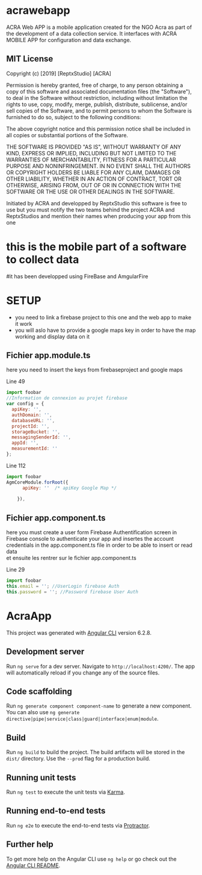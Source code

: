 # acrawebapp
ACRA Web APP is a mobile application created for the NGO Acra as part of the development of a data collection service. It interfaces with ACRA MOBILE APP for configuration and data exchange. 

## MIT License

Copyright (c) [2019] [ReptxStudio] [ACRA]

Permission is hereby granted, free of charge, to any person obtaining a copy
of this software and associated documentation files (the "Software"), to deal
in the Software without restriction, including without limitation the rights
to use, copy, modify, merge, publish, distribute, sublicense, and/or sell
copies of the Software, and to permit persons to whom the Software is
furnished to do so, subject to the following conditions:

The above copyright notice and this permission notice shall be included in all
copies or substantial portions of the Software.

THE SOFTWARE IS PROVIDED "AS IS", WITHOUT WARRANTY OF ANY KIND, EXPRESS OR
IMPLIED, INCLUDING BUT NOT LIMITED TO THE WARRANTIES OF MERCHANTABILITY,
FITNESS FOR A PARTICULAR PURPOSE AND NONINFRINGEMENT. IN NO EVENT SHALL THE
AUTHORS OR COPYRIGHT HOLDERS BE LIABLE FOR ANY CLAIM, DAMAGES OR OTHER
LIABILITY, WHETHER IN AN ACTION OF CONTRACT, TORT OR OTHERWISE, ARISING FROM,
OUT OF OR IN CONNECTION WITH THE SOFTWARE OR THE USE OR OTHER DEALINGS IN THE
SOFTWARE.

Initiated by ACRA 
and developped by ReptxStudio
this software is free to use but you must notify the two teams behind the project ACRA and ReptxStudios 
and mention their names when producing your app from this one

# this is the mobile part of a software to collect data 

#it has been developped using FireBase and AmgularFire
# SETUP
  - you need to link a firebase project to this one and the web app to make it work 
  - you will aslo have to provide a google maps key in order to have the map working and display data on it  
## Fichier app.module.ts
here you need to insert the keys from firebaseproject and google maps

Line 49

```javascript
import foobar
//Information de connexion au projet firebase
var config = {
  apiKey: '',
  authDomain: '',
  databaseURL: '',
  projectId: '',
  storageBucket: '',
  messagingSenderId: '',
  appId: '',
  measurementId: ''
};
```


Line 112
```javascript
import foobar
AgmCoreModule.forRoot({
      apiKey: ''  /* apiKey Google Map */
    
    }),
```




## Fichier app.component.ts
here you must create a user form Firebase Authentification screen in Firebase console 
to authenticate your app and insertes the account credentials in the app.component.ts 
file in order to be able to insert or read data  
 et ensuite les rentrer sur le fichier 
app.component.ts


Line 29
```javascript
import foobar
this.email = ''; //UserLogin firebase Auth
this.password = ''; //Password firebase User Auth
```


# AcraApp

This project was generated with [Angular CLI](https://github.com/angular/angular-cli) version 6.2.8.

## Development server

Run `ng serve` for a dev server. Navigate to `http://localhost:4200/`. The app will automatically reload if you change any of the source files.

## Code scaffolding

Run `ng generate component component-name` to generate a new component. You can also use `ng generate directive|pipe|service|class|guard|interface|enum|module`.

## Build

Run `ng build` to build the project. The build artifacts will be stored in the `dist/` directory. Use the `--prod` flag for a production build.

## Running unit tests

Run `ng test` to execute the unit tests via [Karma](https://karma-runner.github.io).

## Running end-to-end tests

Run `ng e2e` to execute the end-to-end tests via [Protractor](http://www.protractortest.org/).

## Further help

To get more help on the Angular CLI use `ng help` or go check out the [Angular CLI README](https://github.com/angular/angular-cli/blob/master/README.md).





